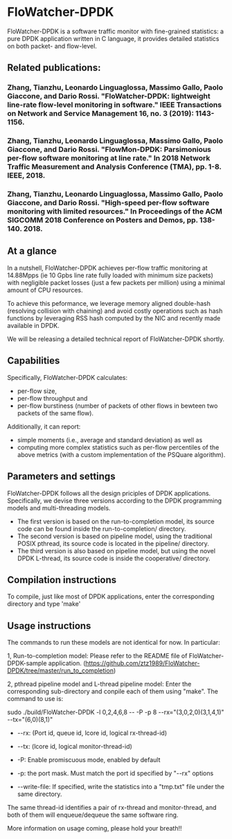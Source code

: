 # FloWatcher-DPDK
FloWatcher-DPDK is a software traffic monitor with fine-grained statistics:
 a pure DPDK application written in C language, it provides detailed statistics on both packet- and flow-level. 

## Related publications:
### Zhang, Tianzhu, Leonardo Linguaglossa, Massimo Gallo, Paolo Giaccone, and Dario Rossi. "FloWatcher-DPDK: lightweight line-rate flow-level monitoring in software." IEEE Transactions on Network and Service Management 16, no. 3 (2019): 1143-1156.

### Zhang, Tianzhu, Leonardo Linguaglossa, Massimo Gallo, Paolo Giaccone, and Dario Rossi. "FlowMon-DPDK: Parsimonious per-flow software monitoring at line rate." In 2018 Network Traffic Measurement and Analysis Conference (TMA), pp. 1-8. IEEE, 2018.

### Zhang, Tianzhu, Leonardo Linguaglossa, Massimo Gallo, Paolo Giaccone, and Dario Rossi. "High-speed per-flow software monitoring with limited resources." In Proceedings of the ACM SIGCOMM 2018 Conference on Posters and Demos, pp. 138-140. 2018.

## At a glance
 In a nutshell, FloWatcher-DPDK achieves per-flow traffic monitoring at 14.88Mpps (ie 10 Gpbs line rate fully loaded  with minimum size  packets) with negligible packet losses (just a few packets per million) using a minimal amount of CPU resources.
 
To achieve this peformance, we leverage memory aligned double-hash (resolving collision with chaining) and avoid costly operations such as hash functions by leveraging RSS hash computed by the NIC and recently made available in DPDK.

We will be releasing a detailed technical report of FloWatcher-DPDK shortly.
 
 
## Capabilities
Specifically, FloWatcher-DPDK calculates:
* per-flow size, 
* per-flow throughput and 
* per-flow burstiness (number of packets of other flows in bewteen two packets of the same flow). 

Additionally, it can report:
* simple moments (i.e., average and standard deviation) as well as 
* computing more complex statistics such as per-flow percentiles of the above metrics (with a custom implementation of the PSQuare algorithm).

## Parameters and settings
FloWatcher-DPDK follows all the design priciples of DPDK applications. Specifically, we devise three versions according to the DPDK programming models and multi-threading models. 
* The first version is based on the run-to-completion model, its source code can be found inside the run-to-completion/ directory.
* The second version is based on pipeline model, using the traditional POSIX pthread, its source code is located in the pipeline/ directory.
* The third version is also based on pipeline model, but using the novel DPDK L-thread, its source code is inside the cooperative/ directory.

## Compilation instructions 
To compile, just like most of DPDK applications, enter the corresponding directory and type 'make'

## Usage instructions
The commands to run these models are not identical for now. In particular:

1, Run-to-completion model: Please refer to the README file of FloWatcher-DPDK-sample application. (https://github.com/ztz1989/FloWatcher-DPDK/tree/master/run_to_completion)

2, pthread pipeline model and L-thread pipeline model: Enter the corresponding sub-directory and conpile each of them using "make". The command to use is: 

sudo ./build/FloWatcher-DPDK -l 0,2,4,6,8 -- -P -p 8 --rx="(3,0,2,0)(3,1,4,1)" --tx="(6,0)(8,1)"

* --rx: (Port id, queue id, lcore id, logical rx-thread-id)

* --tx: (lcore id, logical monitor-thread-id)

* -P: Enable promiscuous mode, enabled by default

* -p: the port mask. Must match the port id specified by "--rx" options

* --write-file: If specified, write the statistics into a "tmp.txt" file under the same directory.

The same thread-id identifies a pair of rx-thread and monitor-thread, and both of them will enqueue/dequeue the same software ring.

More information on usage coming, please hold your breath!!
 

